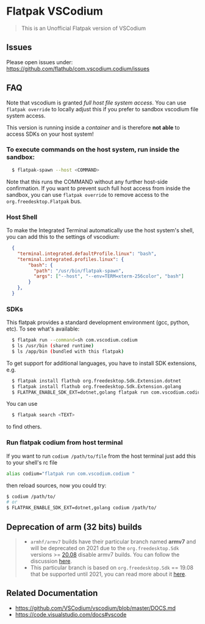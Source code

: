# Flatpak VSCodium

> This is an Unofficial Flatpak version of VSCodium

## Issues
Please open issues under: https://github.com/flathub/com.vscodium.codium/issues

## FAQ

Note that vscodium is granted *full host file system access*.
You can use `flatpak override` to locally adjust this if you prefer to sandbox vscodium file system access.

This version is running inside a _container_ and is therefore __not able__
to access SDKs on your host system!

### To execute commands on the host system, run inside the sandbox:

```bash
  $ flatpak-spawn --host <COMMAND>
```

Note that this runs the COMMAND without any further host-side confirmation.
If you want to prevent such full host access from inside the sandbox, you can use `flatpak override` to remove access to the `org.freedesktop.Flatpak` bus.

### Host Shell

To make the Integrated Terminal automatically use the host system's shell,
you can add this to the settings of vscodium:

```json
  {
    "terminal.integrated.defaultProfile.linux": "bash",
    "terminal.integrated.profiles.linux": {
        "bash": {
          "path": "/usr/bin/flatpak-spawn",
          "args": ["--host", "--env=TERM=xterm-256color", "bash"]
        }
    },
  }
```

### SDKs

This flatpak provides a standard development environment (gcc, python, etc).
To see what's available:

```bash
  $ flatpak run --command=sh com.vscodium.codium
  $ ls /usr/bin (shared runtime)
  $ ls /app/bin (bundled with this flatpak)
```
To get support for additional languages, you have to install SDK extensions, e.g.

```bash
  $ flatpak install flathub org.freedesktop.Sdk.Extension.dotnet
  $ flatpak install flathub org.freedesktop.Sdk.Extension.golang
  $ FLATPAK_ENABLE_SDK_EXT=dotnet,golang flatpak run com.vscodium.codium
```
You can use

```bash
  $ flatpak search <TEXT>
```
to find others.

### Run flatpak codium from host terminal

If you want to run `codium /path/to/file` from the host terminal just add this
to your shell's rc file

```bash
alias codium="flatpak run com.vscodium.codium "
```

then reload sources, now you could try:

```bash
$ codium /path/to/
# or
$ FLATPAK_ENABLE_SDK_EXT=dotnet,golang codium /path/to/
```

## Deprecation of arm (32 bits) builds

> - `armhf/armv7` builds have their particular branch named __armv7__ and will
be deprecated on 2021 due to the `org.freedesktop.Sdk` versions >=
[20.08](https://gitlab.com/freedesktop-sdk/freedesktop-sdk/-/tags/freedesktop-sdk-20.08.0)
disable armv7 builds. You can follow the discussion
[here](https://gitlab.com/freedesktop-sdk/freedesktop-sdk/-/issues/1105).
> - This particular branch is based on `org.freedesktop.Sdk` == 19.08 that be
supported until 2021, you can read more about it
[here](https://wiki.gnome.org/GUADEC/2019/Hackingdays/FreedesktopSdk/Notes).

## Related Documentation

- https://github.com/VSCodium/vscodium/blob/master/DOCS.md
- https://code.visualstudio.com/docs#vscode
